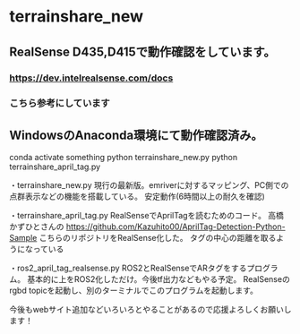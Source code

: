# terrainshare_new

## RealSense D435,D415で動作確認をしています。

### https://dev.intelrealsense.com/docs
### こちら参考にしています

## WindowsのAnaconda環境にて動作確認済み。

conda activate something
python terrainshare_new.py
python terrainshare_april_tag.py

・terrainshare_new.py
現行の最新版。emriverに対するマッピング、PC側での点群表示などの機能を搭載している。
安定動作(6時間以上の耐久を確認)

・terrainshare_april_tag.py
RealSenseでAprilTagを読むためのコード。
高橋かずひとさんの
https://github.com/Kazuhito00/AprilTag-Detection-Python-Sample
こちらのリポジトリをRealSense化した。
タグの中心の距離を取るようになっている

・ros2_april_tag_realsense.py
ROS2とRealSenseでARタグをするプログラム。
基本的に上をROS2化しただけ。今後tf出力などもやる予定。
RealSenseのrgbd topicを起動し、別のターミナルでこのプログラムを起動します。

今後もwebサイト追加などいろいろとやることがあるので応援よろしくお願いします！
